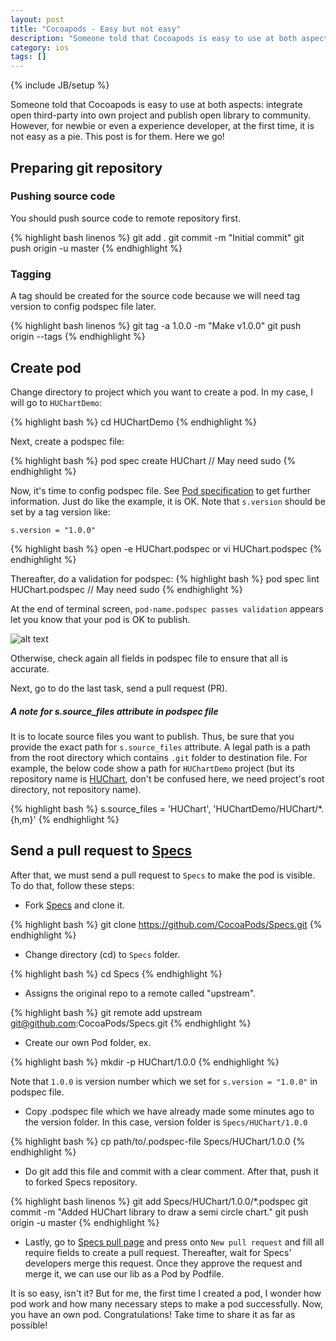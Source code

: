 ```yaml
---
layout: post
title: "Cocoapods - Easy but not easy"
description: "Someone told that Cocoapods is easy to use at both aspects: integrate open third-party into own project and publish open library to community. However, for newbie or even a experience developer, at the first time, it is not easy as a pie. This post is for them!"
category: ios 
tags: []
---
```

{% include JB/setup %}

Someone told that Cocoapods is easy to use at both aspects: integrate open third-party into own project and publish open library to community. However, for newbie or even a experience developer, at the first time, it is not easy as a pie. This post is for them. Here we go!


## Preparing git repository
### Pushing source code
You should push source code to remote repository first.

{% highlight bash linenos %}
git add .
git commit -m "Initial commit"
git push origin -u master
{% endhighlight %}

### Tagging
A tag should be created for the source code because we will need tag version to config podspec file later.

{% highlight bash linenos %}
git tag -a 1.0.0 -m "Make v1.0.0"
git push origin --tags
{% endhighlight %}

## Create pod
Change directory to project which you want to create a pod. In my case, I will go to ```HUChartDemo```:

{% highlight bash %}
cd HUChartDemo
{% endhighlight %}

Next, create a podspec file:

{% highlight bash %}
pod spec create HUChart    // May need sudo
{% endhighlight %}

Now, it's time to config podspec file. See [Pod specification](https://github.com/CocoaPods/CocoaPods/wiki/A-pod-specification) to get further information. Just do like the example, it is OK. Note that ```s.version``` should be set by a tag version like:

```
s.version = "1.0.0"
```

{% highlight bash %}
open -e HUChart.podspec
or
vi HUChart.podspec
{% endhighlight %}

Thereafter, do a validation for podspec:
{% highlight bash %}
pod spec lint HUChart.podspec    // May need sudo
{% endhighlight %}

At the end of terminal screen, ```pod-name.podspec passes validation``` appears let you know that your pod is OK to publish. 

![alt text](http://hugo53.github.io/images/huchart/hucharPodValidation.png "pod validation top")

Otherwise, check again all fields in podspec file to ensure that all is accurate. 

Next, go to do the last task, send a pull request (PR).

##### A note for s.source\_files attribute in podspec file
It is to locate source files you want to publish. Thus, be sure that you provide the exact path for ```s.source_files``` attribute. A legal path is a path from the root directory which contains ```.git``` folder to destination file. For example, the below code show a path for ```HUChartDemo``` project (but its repository name is [HUChart](https://github.com/hugo53/HUChart), don't be confused here, we need project's root directory, not repository name). 

{% highlight bash  %}
s.source_files  = 'HUChart', 'HUChartDemo/HUChart/*.{h,m}'
{% endhighlight %}

## Send a pull request to [Specs](https://github.com/CocoaPods/Specs)
After that, we must send a pull request to ```Specs``` to make the pod is visible. To do that, follow these steps:

- Fork [Specs](https://github.com/CocoaPods/Specs) and clone it.

{% highlight bash %}
git clone https://github.com/CocoaPods/Specs.git
{% endhighlight %}

- Change directory (cd) to ```Specs``` folder.

{% highlight bash %}
cd Specs
{% endhighlight %}

- Assigns the original repo to a remote called "upstream".

{% highlight bash %}
git remote add upstream git@github.com:CocoaPods/Specs.git
{% endhighlight %}

- Create our own Pod folder, ex. 

{% highlight bash %}
mkdir -p HUChart/1.0.0
{% endhighlight %}

Note that ```1.0.0``` is version number which we set for ```s.version = "1.0.0"``` in podspec file.

- Copy .podspec file which we have already made some minutes ago to the version folder. In this case, version folder is ```Specs/HUChart/1.0.0```

{% highlight bash %}
cp path/to/.podspec-file Specs/HUChart/1.0.0 
{% endhighlight %}

- Do git add this file and commit with a clear comment. After that, push it to forked Specs repository.

{% highlight bash linenos %}
git add Specs/HUChart/1.0.0/*.podspec
git commit -m "Added HUChart library to draw a semi circle chart."
git push origin -u master
{% endhighlight %}

- Lastly, go to [Specs pull page](https://github.com/CocoaPods/Specs/pulls) and press onto ```New pull request``` and fill all require fields to create a pull request. Thereafter, wait for Specs' developers merge this request. Once they approve the request and merge it, we can use our lib as a Pod by Podfile.

It is so easy, isn't it? But for me, the first time I created a pod, I wonder how pod work and how many necessary steps to make a pod successfully. Now, you have an own pod. Congratulations! Take time to share it as far as possible! 


